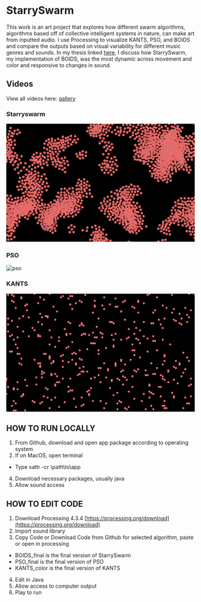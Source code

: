 # StarrySwarm
This work is an art project that explores how different swarm algorithms, algorithms based off of collective intelligent systems in nature, can make art from inputted audio. I use Processing to visualize KANTS, PSO, and BOIDS and compare the outputs based on visual variability for different music genres and sounds. In my thesis linked [here](url), I discuss how StarrySwarm, my implementation of BOIDS, was the most dynamic across movement and color and responsive to changes in sound. 

## Videos
View all videos here: [gallery](url)

### Starryswarm 
![starryswarm](https://github.com/angzla/StarrySwarm/blob/main/starryswarm.gif)

### PSO
![pso](https://github.com/angzla/StarrySwarm/blob/main/pso.gif)

### KANTS
![kants](https://github.com/angzla/StarrySwarm/blob/main/kants.gif)

## HOW TO RUN LOCALLY
1. From Github, download and open app package according to operating system
2. If on MacOS, open terminal
- Type xattr -cr \path\to\app
4. Download necessary packages, usually java
5. Allow sound access 

## HOW TO EDIT CODE 
1. Download Processing 4.3.4 [https://processing.org/download](https://processing.org/download)
2. Import sound library
3. Copy Code or Download Code from Github for selected algorithm, paste or open in processing
- BOIDS_final is the final version of StarrySwarm 
- PSO_final is the final version of PSO
- KANTS_color is the final version of KANTS
4. Edit in Java 
5. Allow access to computer output
6. Play to run 
